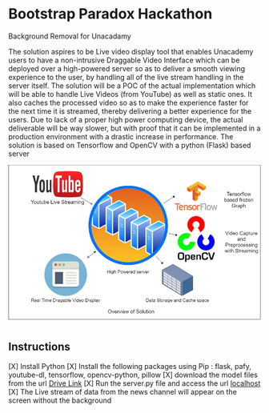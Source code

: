 # Bootstrap Paradox Hackathon
 Background Removal for Unacadamy

The solution aspires to be Live video display tool that enables Unacademy users to have a non-intrusive Draggable Video Interface which can be deployed over a high-powered server so as to deliver a smooth viewing experience to the user, by handling all of the live stream handling in the server itself.
The solution will be a POC of the actual implementation which will be able to handle Live Videos (from YouTube) as well as static ones. It also caches the processed video so as to make the experience faster for the next time it is streamed, thereby delivering a better experience for the users.
Due to lack of a proper high power computing device, the actual deliverable will be way slower, but with proof that it can be implemented in a production environment with a drastic increase in performance.
The solution is based on Tensorflow and OpenCV with a python (Flask) based server

![Arch Diagram](Bootstrap.jpg)

## Instructions
[X] Install Python
[X] Install the following packages using Pip : flask, pafy, youtube-dl, tensorflow, opencv-python, pillow
[X] download the model files from the url [Drive Link](https://drive.google.com/drive/u/0/folders/18-7qTKQWR3470GytQueJKJtbDwipx41U)
[X] Run the server.py file and access the url [localhost](http://localhost:5000/)
[X] The Live stream of data from the news channel will appear on the screen without the background
